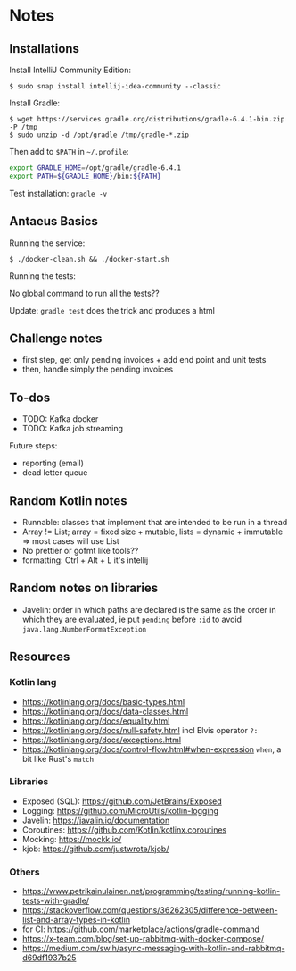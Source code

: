 # Notes

## Installations

Install IntelliJ Community Edition:

```shell
$ sudo snap install intellij-idea-community --classic
```

Install Gradle:

```shell
$ wget https://services.gradle.org/distributions/gradle-6.4.1-bin.zip -P /tmp
$ sudo unzip -d /opt/gradle /tmp/gradle-*.zip
```

Then add to `$PATH` in `~/.profile`:

```bash
export GRADLE_HOME=/opt/gradle/gradle-6.4.1
export PATH=${GRADLE_HOME}/bin:${PATH}
```

Test installation: `gradle -v`

## Antaeus Basics

Running the service:

```shell
$ ./docker-clean.sh && ./docker-start.sh
```

Running the tests:

No global command to run all the tests??

Update: `gradle test` does the trick and produces a html

## Challenge notes

- first step, get only pending invoices + add end point and unit tests
- then, handle simply the pending invoices

## To-dos

- TODO: Kafka docker
- TODO: Kafka job streaming

Future steps:
- reporting (email)
- dead letter queue

## Random Kotlin notes

- Runnable: classes that implement that are intended to be run in a thread
- Array != List; array = fixed size + mutable, lists = dynamic + immutable => most cases will use List
- No prettier or gofmt like tools??
- formatting: Ctrl + Alt + L it's intellij

## Random notes on libraries

- Javelin: order in which paths are declared is the same as the order in which they are evaluated, ie put `pending` before `:id` to avoid `java.lang.NumberFormatException` 

## Resources

### Kotlin lang

- https://kotlinlang.org/docs/basic-types.html
- https://kotlinlang.org/docs/data-classes.html
- https://kotlinlang.org/docs/equality.html
- https://kotlinlang.org/docs/null-safety.html incl Elvis operator `?:`
- https://kotlinlang.org/docs/exceptions.html
- https://kotlinlang.org/docs/control-flow.html#when-expression `when`, a bit like Rust's `match`

### Libraries

- Exposed (SQL): https://github.com/JetBrains/Exposed
- Logging: https://github.com/MicroUtils/kotlin-logging
- Javelin: https://javalin.io/documentation
- Coroutines: https://github.com/Kotlin/kotlinx.coroutines
- Mocking: https://mockk.io/
- kjob: https://github.com/justwrote/kjob/

### Others

- https://www.petrikainulainen.net/programming/testing/running-kotlin-tests-with-gradle/
- https://stackoverflow.com/questions/36262305/difference-between-list-and-array-types-in-kotlin
- for CI: https://github.com/marketplace/actions/gradle-command
- https://x-team.com/blog/set-up-rabbitmq-with-docker-compose/
- https://medium.com/swlh/async-messaging-with-kotlin-and-rabbitmq-d69df1937b25